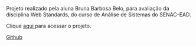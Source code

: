 Projeto realizado pela aluna Bruna Barbosa Belo, para avaliação da disciplina Web Standards, do curso de Análise de Sistemas do SENAC-EAD. 

Clique <a href="https://brunabelo-senac-webstandards.netlify.app/"> aqui </a> para acessar o projeto.

<a href="https://github.com/belobruna/brunabelo-senac-webstandards"> Github </a>